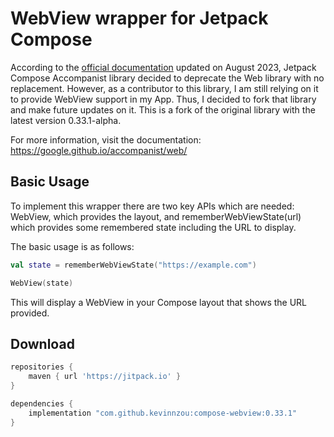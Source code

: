 # WebView wrapper for Jetpack Compose

According to the [official documentation](https://medium.com/androiddevelopers/an-update-on-jetpack-compose-accompanist-libraries-august-2023-ac4cbbf059f1) updated on August 2023,
Jetpack Compose Accompanist library decided to deprecate the Web library with no replacement. 
However, as a contributor to this library, I am still relying on it to provide WebView support in my App. Thus, I decided to fork that library and make future updates on it.
This is a fork of the original library with the latest version 0.33.1-alpha.

For more information, visit the documentation: https://google.github.io/accompanist/web/

## Basic Usage

To implement this wrapper there are two key APIs which are needed: WebView, which provides the layout, and rememberWebViewState(url) which provides some remembered state including the URL to display.

The basic usage is as follows:
```kotlin
val state = rememberWebViewState("https://example.com")

WebView(state)
```
This will display a WebView in your Compose layout that shows the URL provided.

## Download

```groovy
repositories {
    maven { url 'https://jitpack.io' }
}

dependencies {
    implementation "com.github.kevinnzou:compose-webview:0.33.1"
}
```
